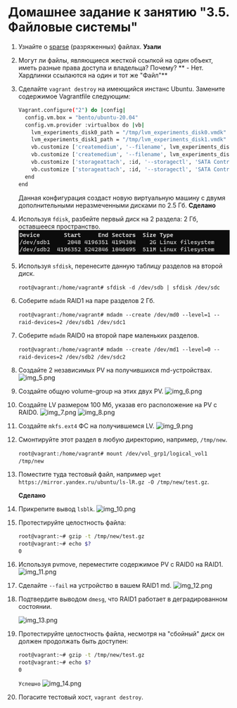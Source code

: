 # Домашнее задание к занятию "3.5. Файловые системы"

1. Узнайте о [sparse](https://ru.wikipedia.org/wiki/%D0%A0%D0%B0%D0%B7%D1%80%D0%B5%D0%B6%D1%91%D0%BD%D0%BD%D1%8B%D0%B9_%D1%84%D0%B0%D0%B9%D0%BB) (разряженных) файлах.
   **Узали**

2. Могут ли файлы, являющиеся жесткой ссылкой на один объект, иметь разные права доступа и владельца? Почему?
    ** - Нет. Хардлинки ссылаются на один и тот же "Файл"**

3. Сделайте `vagrant destroy` на имеющийся инстанс Ubuntu. Замените содержимое Vagrantfile следующим:

    ```bash
    Vagrant.configure("2") do |config|
      config.vm.box = "bento/ubuntu-20.04"
      config.vm.provider :virtualbox do |vb|
        lvm_experiments_disk0_path = "/tmp/lvm_experiments_disk0.vmdk"
        lvm_experiments_disk1_path = "/tmp/lvm_experiments_disk1.vmdk"
        vb.customize ['createmedium', '--filename', lvm_experiments_disk0_path, '--size', 2560]
        vb.customize ['createmedium', '--filename', lvm_experiments_disk1_path, '--size', 2560]
        vb.customize ['storageattach', :id, '--storagectl', 'SATA Controller', '--port', 1, '--device', 0, '--type', 'hdd', '--medium', lvm_experiments_disk0_path]
        vb.customize ['storageattach', :id, '--storagectl', 'SATA Controller', '--port', 2, '--device', 0, '--type', 'hdd', '--medium', lvm_experiments_disk1_path]
      end
    end
    ```

    Данная конфигурация создаст новую виртуальную машину с двумя дополнительными неразмеченными дисками по 2.5 Гб.
       **Сделано**

4. Используя `fdisk`, разбейте первый диск на 2 раздела: 2 Гб, оставшееся пространство.
   ![img_3.png](img_3.png)

5. Используя `sfdisk`, перенесите данную таблицу разделов на второй диск.
    
   ```root@vagrant:/home/vagrant# sfdisk -d /dev/sdb | sfdisk /dev/sdc```

6. Соберите `mdadm` RAID1 на паре разделов 2 Гб.
    
    ```root@vagrant:/home/vagrant# mdadm --create /dev/md0 --level=1 --raid-devices=2 /dev/sdb1 /dev/sdc1```
   
7. Соберите `mdadm` RAID0 на второй паре маленьких разделов.
    
    ```root@vagrant:/home/vagrant# mdadm --create /dev/md1 --level=0 --raid-devices=2 /dev/sdb2 /dev/sdc2```
    
8. Создайте 2 независимых PV на получившихся md-устройствах.
    ![img_5.png](img_5.png)
    
9. Создайте общую volume-group на этих двух PV.
    ![img_6.png](img_6.png)
    
10. Создайте LV размером 100 Мб, указав его расположение на PV с RAID0.
    ![img_7.png](img_7.png)
    ![img_8.png](img_8.png)

11. Создайте `mkfs.ext4` ФС на получившемся LV.
    ![img_9.png](img_9.png)

12. Смонтируйте этот раздел в любую директорию, например, `/tmp/new`.
    
    ```root@vagrant:/home/vagrant# mount /dev/vol_grp1/logical_vol1 /tmp/new```
       
13. Поместите туда тестовый файл, например `wget https://mirror.yandex.ru/ubuntu/ls-lR.gz -O /tmp/new/test.gz`.
    
    **Сделано**   

14. Прикрепите вывод `lsblk`.
     ![img_10.png](img_10.png)

15. Протестируйте целостность файла:

     ```bash
     root@vagrant:~# gzip -t /tmp/new/test.gz
     root@vagrant:~# echo $?
     0
     ```

16. Используя pvmove, переместите содержимое PV с RAID0 на RAID1.
    ![img_11.png](img_11.png)
    
17. Сделайте `--fail` на устройство в вашем RAID1 md.
    ![img_12.png](img_12.png)
    
18. Подтвердите выводом `dmesg`, что RAID1 работает в деградированном состоянии.

    ![img_13.png](img_13.png)

19. Протестируйте целостность файла, несмотря на "сбойный" диск он должен продолжать быть доступен:

     ```bash
     root@vagrant:~# gzip -t /tmp/new/test.gz
     root@vagrant:~# echo $?
     0
     ```
    ```Успешно```
    ![img_14.png](img_14.png)

20. Погасите тестовый хост, `vagrant destroy`.